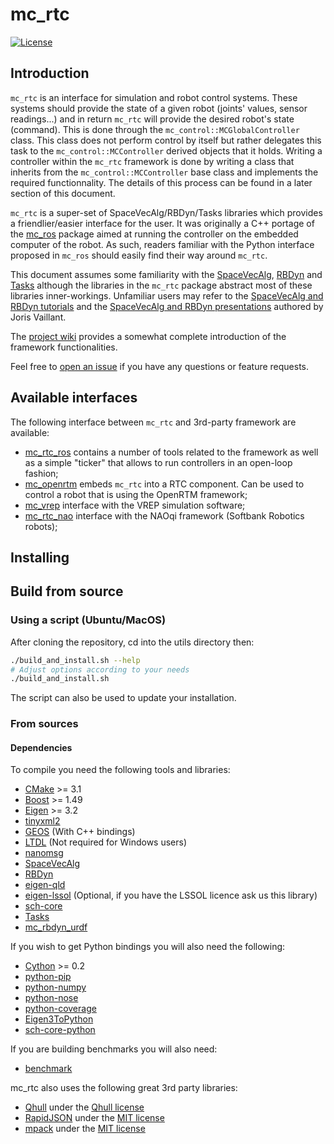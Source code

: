 mc_rtc
======

[![License](https://img.shields.io/badge/License-BSD%202--Clause-green.svg)](https://opensource.org/licenses/BSD-2-Clause)

Introduction
------------

`mc_rtc` is an interface for simulation and robot control systems. These systems should provide the state of a given robot (joints' values, sensor readings...) and in return `mc_rtc` will provide the desired robot's state (command). This is done through the `mc_control::MCGlobalController` class. This class does not perform control by itself but rather delegates this task to the `mc_control::MCController` derived objects that it holds. Writing a controller within the `mc_rtc` framework is done by writing a class that inherits from the `mc_control::MCController` base class and implements the required functionnality. The details of this process can be found in a later section of this document.

`mc_rtc` is a super-set of SpaceVecAlg/RBDyn/Tasks libraries which provides a friendlier/easier interface for the user. It was originally a C++ portage of the [mc_ros](https://gite.lirmm.fr/multi-contact/mc_ros) package aimed at running the controller on the embedded computer of the robot. As such, readers familiar with the Python interface proposed in `mc_ros` should easily find their way around `mc_rtc`.

This document assumes some familiarity with the [SpaceVecAlg](https://github.com/jrl-umi3218/SpaceVecAlg), [RBDyn](https://github.com/jrl-umi3218/RBDyn) and [Tasks](https://github.com/jrl-umi3218/Tasks) although the libraries in the `mc_rtc` package abstract most of these libraries inner-workings. Unfamiliar users may refer to the [SpaceVecAlg and RBDyn tutorials](https://github.com/jorisv/sva_rbdyn_tutorials) and the [SpaceVecAlg and RBDyn presentations](https://github.com/jorisv/sva_rbdyn_presentation) authored by Joris Vaillant.

The [project wiki](https://gite.lirmm.fr/multi-contact/mc_rtc/wikis/home) provides a somewhat complete introduction of the framework functionalities.

Feel free to [open an issue](https://gite.lirmm.fr/multi-contact/mc_rtc/issues/new?issue) if you have any questions or feature requests.

Available interfaces
--------------------

The following interface between `mc_rtc` and 3rd-party framework are available:
- [mc_rtc_ros](https://gite.lirmm.fr/multi-contact/mc_rtc_ros) contains a number of tools related to the framework as well as a simple "ticker" that allows to run controllers in an open-loop fashion;
- [mc_openrtm](https://gite.lirmm.fr/multi-contact/mc_openrtm) embeds `mc_rtc` into a RTC component. Can be used to control a robot that is using the OpenRTM framework;
- [mc_vrep](https://gite.lirmm.fr/multi-contact/mc_vrep) interface with the VREP simulation software;
- [mc_rtc_nao](https://gite.lirmm.fr/multi-contact/mc_rtc_naoqi) interface with the NAOqi framework (Softbank Robotics robots);

Installing
----------

## Build from source

### Using a script (Ubuntu/MacOS)

After cloning the repository, cd into the utils directory then:

```bash
./build_and_install.sh --help
# Adjust options according to your needs
./build_and_install.sh
```

The script can also be used to update your installation.

### From sources

#### Dependencies

To compile you need the following tools and libraries:

 * [CMake](https://cmake.org/) >= 3.1
 * [Boost](https://www.boost.org/) >= 1.49
 * [Eigen](http://eigen.tuxfamily.org/index.php?title=Main_Page) >= 3.2
 * [tinyxml2](https://github.com/leethomason/tinyxml2)
 * [GEOS](https://trac.osgeo.org/geos) (With C++ bindings)
 * [LTDL](https://www.gnu.org/software/libtool/manual/html_node/Libltdl-interface.html) (Not required for Windows users)
 * [nanomsg](https://nanomsg.org/)
 * [SpaceVecAlg](https://github.com/jrl-umi3218/SpaceVecAlg)
 * [RBDyn](https://github.com/jrl-umi3218/RBDyn)
 * [eigen-qld](https://github.com/jrl-umi3218/eigen-qld)
 * [eigen-lssol]() (Optional, if you have the LSSOL licence ask us this library)
 * [sch-core](https://github.com/jrl-umi3218/sch-core)
 * [Tasks](https://github.com/jrl-umi3218/Tasks)
 * [mc_rbdyn_urdf](https://github.com/jrl-umi3218/mc_rbdyn_urdf)

If you wish to get Python bindings you will also need the following:
 * [Cython](http://cython.org/) >= 0.2
 * [python-pip]()
 * [python-numpy]()
 * [python-nose]()
 * [python-coverage]()
 * [Eigen3ToPython](https://github.com/jrl-umi3218/Eigen3ToPython)
 * [sch-core-python](https://github.com/jrl-umi3218/sch-core-python)

If you are building benchmarks you will also need:
 * [benchmark](https://github.com/google/benchmark)

mc_rtc also uses the following great 3rd party libraries:

 * [Qhull](http://www.qhull.org/) under the [Qhull license](http://www.qhull.org/COPYING.txt)
 * [RapidJSON](http://rapidjson.org/) under the [MIT license](https://github.com/Tencent/rapidjson/blob/master/license.txt)
 * [mpack](https://github.com/ludocode/mpack) under the [MIT license](https://github.com/ludocode/mpack/blob/develop/LICENSE)
